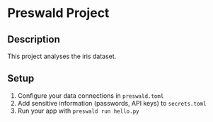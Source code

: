 # Preswald Project

## Description

This project analyses the iris dataset.

## Setup

1. Configure your data connections in `preswald.toml`
2. Add sensitive information (passwords, API keys) to `secrets.toml`
3. Run your app with `preswald run hello.py`
